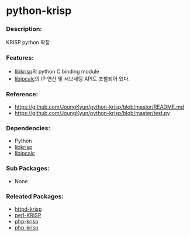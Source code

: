 # python-krisp

### Description:

KRISP python 확장

### Features:
* [libkrisp](pkg-core-libkrisp.md)의 python C binding module
* [libipcalc](pkg-core-libipcalc.md)의 IP 연산 및 서브네팅 API도 포함되어 있다.

### Reference:
* https://github.com/JoungKyun/python-krisp/blob/master/README.md
* https://github.com/JoungKyun/python-krisp/blob/master/test.py

### Dependencies:
* Python
* [libkrisp](pkg-core-libkrisp.md)
* [libipcalc](pkg-core-libipcalc.md)

### Sub Packages:
* None

### Releated Packages:
* [httpd-krisp](pkg-core-httpd-krisp.md)
* [perl-KRISP](pkg-core-perl-KRISP.md)
* [php-krisp](pkg-core-php-krisp.md)
* [php-krisp](pkg-core-php-krisp.md)

